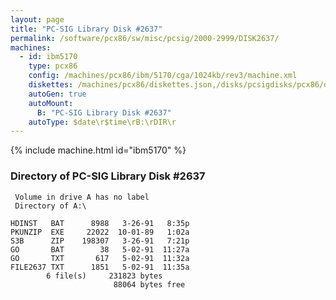 ```yaml
---
layout: page
title: "PC-SIG Library Disk #2637"
permalink: /software/pcx86/sw/misc/pcsig/2000-2999/DISK2637/
machines:
  - id: ibm5170
    type: pcx86
    config: /machines/pcx86/ibm/5170/cga/1024kb/rev3/machine.xml
    diskettes: /machines/pcx86/diskettes.json,/disks/pcsigdisks/pcx86/diskettes.json
    autoGen: true
    autoMount:
      B: "PC-SIG Library Disk #2637"
    autoType: $date\r$time\rB:\rDIR\r
---
```


{% include machine.html id="ibm5170" %}

### Directory of PC-SIG Library Disk #2637

     Volume in drive A has no label
     Directory of A:\

    HDINST   BAT      8988   3-26-91   8:35p
    PKUNZIP  EXE     22022  10-01-89   1:02a
    S3B      ZIP    198307   3-26-91   7:21p
    GO       BAT        38   5-02-91  11:27a
    GO       TXT       617   5-02-91  11:32a
    FILE2637 TXT      1851   5-02-91  11:35a
            6 file(s)     231823 bytes
                           88064 bytes free
